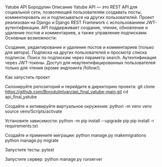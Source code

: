Yatube API Бородулин 
Описание
Yatube API — это REST API для социальной сети, позволяющей пользователям создавать посты, комментировать их и подписываться на других пользователей. Проект реализован на Django и Django REST Framework с использованием JWT-аутентификации. API поддерживает создание, чтение, обновление и удаление постов и комментариев, а также управление подписками.
Основные возможности:

Создание, редактирование и удаление постов и комментариев (только для автора).
Подписка на других пользователей и просмотр списка подписок.
Поиск по подпискам через параметр search.
Аутентификация через JWT-токены.
Доступ для неаутентифицированных пользователей только для чтения (кроме эндпоинта /follow/).

Как запустить проект

Склонируйте репозиторий и перейдите в директорию проекта:
git clone https://github.com/BorodulinIvan/api_final_yatube-main.git
cd api_final_yatube


Создайте и активируйте виртуальное окружение:
python -m venv venv
source venv/Scripts/activate


Установите зависимости:
python -m pip install --upgrade pip
pip install -r requirements.txt


Создайте и примените миграции:
python manage.py makemigrations
python manage.py migrate


Запустите тесты:
pytest


Запустите сервер:
python manage.py runserver
